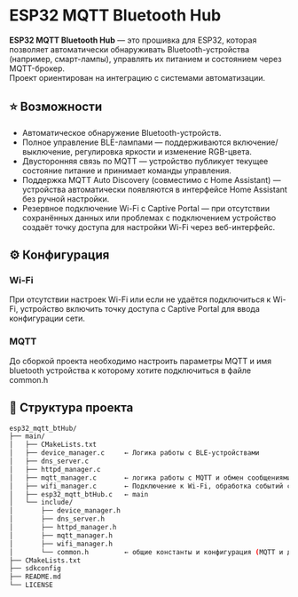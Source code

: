# ESP32 MQTT Bluetooth Hub

**ESP32 MQTT Bluetooth Hub** — это прошивка для ESP32, которая позволяет автоматически обнаруживать Bluetooth-устройства (например, смарт-лампы), управлять их питанием и состоянием через MQTT-брокер.  
Проект ориентирован на интеграцию с системами автоматизации.

## ⭐️ Возможности

- Автоматическое обнаружение Bluetooth-устройств.
- Полное управление BLE-лампами — поддерживаются включение/выключение, регулировка яркости и изменение RGB-цвета.
- Двусторонняя связь по MQTT — устройство публикует текущее состояние питание и принимает команды управления.
- Поддержка MQTT Auto Discovery (совместимо с Home Assistant) — устройства автоматически появляются в интерфейсе Home Assistant без ручной настройки.
- Резервное подключение Wi-Fi с Captive Portal — при отсутствии сохранённых данных или проблемах с подключением устройство создаёт точку доступа для настройки Wi-Fi через веб-интерфейс.
 
## ⚙️ Конфигурация 

### Wi-Fi
При отсутствии настроек Wi-Fi или если не удаётся подключиться к Wi-Fi, устройство включить точку доступа с Captive Portal для ввода конфигурации сети.

### MQTT
До сборкой проекта необходимо настроить параметры MQTT и имя bluetooth устройства к которому хотите подключиться в файле common.h

## 🧩 Структура проекта
```bash
esp32_mqtt_btHub/
├── main/
│   ├── CMakeLists.txt
│   ├── device_manager.c     ← Логика работы с BLE-устройствами
│   ├── dns_server.c
│   ├── httpd_manager.c
│   ├── mqtt_manager.c       ← логика работы с MQTT и обмен сообщениями
│   ├── wifi_manager.c       ← Подключение к Wi-Fi, обработка событий сети
│   ├── esp32_mqtt_btHub.c   ← main
│   └── include/
│       ├── device_manager.h
│       ├── dns_server.h
│       ├── httpd_manager.h
│       ├── mqtt_manager.h
│       ├── wifi_manager.h   
│       └── common.h         ← общие константы и конфигурация (MQTT и др.)
├── CMakeLists.txt
├── sdkconfig
├── README.md
└── LICENSE
```
